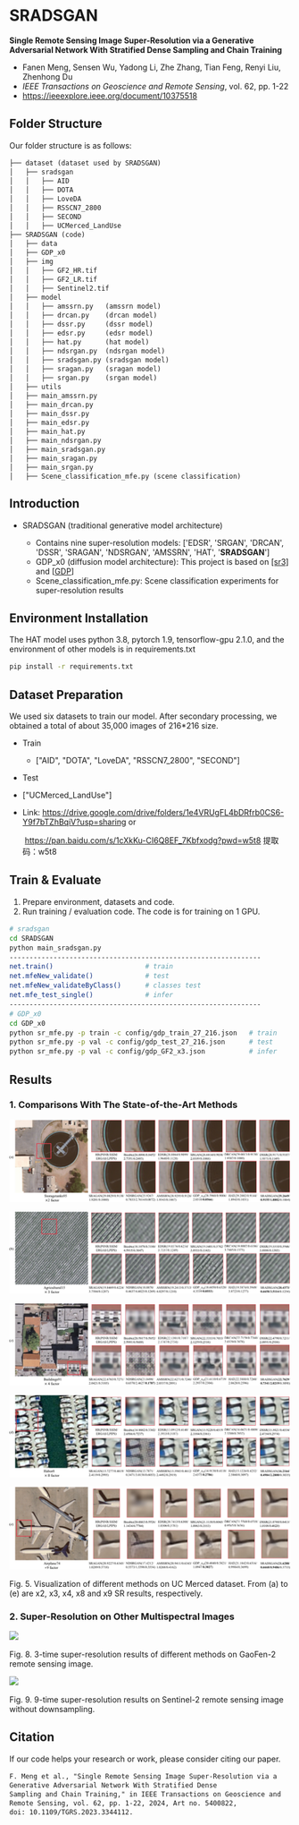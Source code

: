 # **SRADSGAN**
**Single Remote Sensing Image Super-Resolution via a Generative Adversarial Network With Stratified Dense Sampling and Chain Training**

  - Fanen Meng, Sensen Wu, Yadong Li, Zhe Zhang, Tian Feng, Renyi Liu, Zhenhong Du
  - *IEEE Transactions on Geoscience and Remote Sensing*, vol. 62, pp. 1-22
  - https://ieeexplore.ieee.org/document/10375518

## Folder Structure

Our folder structure is as follows:

```
├── dataset (dataset used by SRADSGAN)
│   ├── sradsgan
│   │   ├── AID
│   │   ├── DOTA
│   │   ├── LoveDA
│   │   ├── RSSCN7_2800
│   │   ├── SECOND
│   │   ├── UCMerced_LandUse
├── SRADSGAN (code)
│   ├── data
│   ├── GDP_x0
│   ├── img
│   │   ├── GF2_HR.tif
│   │   ├── GF2_LR.tif
│   │   ├── Sentinel2.tif
│   ├── model
│   │   ├── amssrn.py   (amssrn model)
│   │   ├── drcan.py    (drcan model)
│   │   ├── dssr.py     (dssr model)
│   │   ├── edsr.py     (edsr model)
│   │   ├── hat.py      (hat model)
│   │   ├── ndsrgan.py  (ndsrgan model)
│   │   ├── sradsgan.py (sradsgan model)
│   │   ├── sragan.py   (sragan model)
│   │   ├── srgan.py    (srgan model)
│   ├── utils
│   ├── main_amssrn.py
│   ├── main_drcan.py
│   ├── main_dssr.py
│   ├── main_edsr.py
│   ├── main_hat.py
│   ├── main_ndsrgan.py
│   ├── main_sradsgan.py
│   ├── main_sragan.py
│   ├── main_srgan.py
│   ├── Scene_classification_mfe.py (scene classification)
```

## Introduction

- SRADSGAN (traditional generative model architecture)

  - Contains nine super-resolution models: ['EDSR', 'SRGAN', 'DRCAN', 'DSSR', 'SRAGAN', 'NDSRGAN', 'AMSSRN', 'HAT', '**SRADSGAN**']
  - GDP_x0 (diffusion model architecture): This project is based on [[sr3]](https://github.com/Janspiry/Image-Super-Resolution-via-Iterative-Refinement) and [[GDP](https://github.com/Fayeben/GenerativeDiffusionPrior)]
  - Scene_classification_mfe.py: Scene classification experiments for super-resolution results


## Environment Installation

The HAT model uses python 3.8, pytorch 1.9, tensorflow-gpu 2.1.0, and the environment of other models is in requirements.txt

```bash
pip install -r requirements.txt
```

## Dataset Preparation

We used six datasets to train our model. After secondary processing, we obtained a total of about 35,000 images of 216*216 size.  

- Train
  
  - ["AID", "DOTA", "LoveDA", "RSSCN7_2800", "SECOND"]
  
- Test
  
- ["UCMerced_LandUse"]
  
- Link:   https://drive.google.com/drive/folders/1e4VRUgFL4bDRfrb0CS6-Y9f7bTZhBqiV?usp=sharing   or  

  ​            https://pan.baidu.com/s/1cXkKu-CI6Q8EF_7Kbfxodg?pwd=w5t8   提取码：w5t8

## Train & Evaluate
1. Prepare environment, datasets and code.
2. Run training / evaluation code. The code is for training on 1 GPU.

```bash
# sradsgan
cd SRADSGAN
python main_sradsgan.py
---------------------------------------------------------------
net.train()                       # train
net.mfeNew_validate()             # test
net.mfeNew_validateByClass()      # classes test
net.mfe_test_single()             # infer
---------------------------------------------------------------
# GDP_x0
cd GDP_x0
python sr_mfe.py -p train -c config/gdp_train_27_216.json   # train
python sr_mfe.py -p val -c config/gdp_test_27_216.json      # test
python sr_mfe.py -p val -c config/gdp_GF2_x3.json           # infer

```

## Results

### 1. Comparisons With The State-of-the-Art Methods



![](results_img/x2_storagetanks_93.png)

![](results_img/x3_agricultural_16.png)

![](results_img/x4_buildings_92.png)

![](results_img/x8_habor_9.png)

![](results_img/x9_airplane_72.png)

Fig. 5. Visualization of different methods on UC Merced dataset. From (a) to (e) are x2, x3, x4, x8 and x9 SR results, respectively.

### 2. Super-Resolution on Other Multispectral Images

![](results_img/GF2_5.3.png)

Fig. 8. 3-time super-resolution results of different methods on GaoFen-2 remote sensing image.

![](results_img/Sentinel2_5.4.png)

Fig. 9. 9-time super-resolution results on Sentinel-2 remote sensing image without downsampling.

## Citation

If our code helps your research or work, please consider citing our paper. 

```
F. Meng et al., "Single Remote Sensing Image Super-Resolution via a Generative Adversarial Network With Stratified Dense
Sampling and Chain Training," in IEEE Transactions on Geoscience and Remote Sensing, vol. 62, pp. 1-22, 2024, Art no. 5400822,
doi: 10.1109/TGRS.2023.3344112.
```
